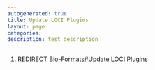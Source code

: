 ```yaml
---
autogenerated: true
title: Update LOCI Plugins
layout: page
categories: 
description: test description
---
```


1.  REDIRECT [Bio-Formats\#Update LOCI Plugins](Bio-Formats#Update_LOCI_Plugins)
